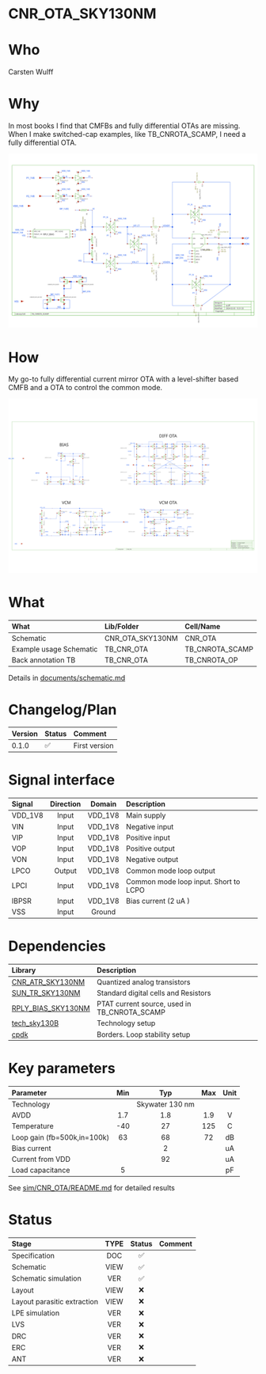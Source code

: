 
# CNR_OTA_SKY130NM

# Who
Carsten Wulff

# Why
In most books I find that CMFBs and fully differential OTAs are missing. 
When I make switched-cap examples, like TB_CNROTA_SCAMP, I need a fully differential OTA. 

![](documents/TB_CNR_OTA/TB_CNROTA_SCAMP.svg)

# How
 My go-to fully differential current mirror OTA with a level-shifter
 based CMFB and a OTA to control the common mode.
 
 
 ![](documents/CNR_OTA_SKY130NM/CNR_OTA.svg)
 
 
 

# What

| What                    | Lib/Folder       | Cell/Name       |
|:------------------------|:----------------|:---------------|
| Schematic               | CNR_OTA_SKY130NM | CNR_OTA         |
| Example usage Schematic | TB_CNR_OTA       | TB_CNROTA_SCAMP |
| Back annotation TB      | TB_CNR_OTA       | TB_CNROTA_OP    |

Details in  [documents/schematic.md](documents/schematic.md)


# Changelog/Plan
| Version | Status | Comment|
| :-| :-| :-|
|0.1.0 | :white_check_mark: | First version |


# Signal interface
| Signal  | Direction | Domain  | Description                           |
|:--------|:---------:|:-------:|:--------------------------------------|
| VDD_1V8 | Input     | VDD_1V8 | Main supply                           |
| VIN     | Input     | VDD_1V8 | Negative input                        |
| VIP     | Input     | VDD_1V8 | Positive input                        |
| VOP     | Input     | VDD_1V8 | Positive output                       |
| VON     | Input     | VDD_1V8 | Negative output                       |
| LPCO    | Output    | VDD_1V8 | Common mode loop output               |
| LPCI    | Input     | VDD_1V8 | Common mode loop input. Short to LCPO |
| IBPSR   | Input     | VDD_1V8 | Bias current (2 uA )                  |
| VSS     | Input     | Ground  |                                       |



# Dependencies
| Library                                                                | Description                                  |
|:-----------------------------------------------------------------------|:---------------------------------------------|
| [CNR\_ATR\_SKY130NM](https://github.com/wulffern/cnr_atr_sky130nm)     | Quantized analog transistors                 |
| [SUN\_TR\_SKY130NM](https://github.com/wulffern/sun_tr_sky130nm)       | Standard digital cells and Resistors         |
| [RPLY\_BIAS\_SKY130NM](https://github.com/wulffern/rply_bias_sky130nm) | PTAT current source, used in TB_CNROTA_SCAMP |
| [tech_sky130B](https://github.com/wulffern/tech_sky130B)               | Technology setup                             |
| [cpdk](https://github.com/wulffern/cpdk)                               | Borders. Loop stability setup                |


# Key parameters
| Parameter                   | Min | Typ             | Max | Unit |
|:----------------------------|:---:|:---------------:|:---:|:----:|
| Technology                  |     | Skywater 130 nm |     |      |
| AVDD                        | 1.7 | 1.8             | 1.9 | V    |
| Temperature                 | -40 | 27              | 125 | C    |
| Loop gain (fb=500k,in=100k) | 63  | 68              | 72  | dB   |
| Bias current                |     | 2               |     | uA   |
| Current from VDD            |     | 92              |     | uA   |
| Load capacitance            | 5   |                 |     | pF   |

See [sim/CNR_OTA/README.md](sim/CNR_OTA/README.md) for detailed results

# Status

| Stage                       | TYPE | Status | Comment                        |
| :---                        | :-:  | :---:  | :--:                           |
| Specification               | DOC  | :white_check_mark:    |                                |
| Schematic                   | VIEW | :white_check_mark:    |                                |
| Schematic simulation        | VER  | :white_check_mark:    |                                |
| Layout                      | VIEW | :x:    |                                |
| Layout parasitic extraction | VIEW | :x:    |                                |
| LPE simulation              | VER  | :x:    |                                |
| LVS                         | VER  | :x:    |                                |
| DRC                         | VER  | :x:    |                                |
| ERC                         | VER  | :x:    |                                |
| ANT                         | VER  | :x:    |                                |
